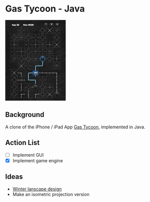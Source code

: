 # Gas Tycoon - Java

<img  src="src/documentation/images/gas-tycoon-192x256.png" />


## Background

A clone of the iPhone / iPad  App [Gas Tycoon](https://itunes.apple.com/us/app/gas-tycoon-2/id335957000?mt=8), implemented in Java.


## Action List

- [ ] Implement GUI
- [x] Implement game engine

## Ideas

- [Winter lanscape design](https://depositphotos.com/serie/135026286.html?qview=427722918)
- Make an isometric projection version
